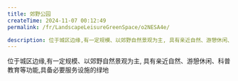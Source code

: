 ```yaml
---
title: 郊野公园
createTime: 2024-11-07 00:12:49
permalink: /fr/LandscapeLeisureGreenSpace/o2NESA4e/

description: 位于城区边缘,有一定规模、以郊野自然景观为主, 具有亲近自然、游憩休闲、科普教育等功能,具备必要服务设施的绿地
---
```


位于城区边缘,有一定规模、以郊野自然景观为主, 具有亲近自然、游憩休闲、科普教育等功能,具备必要服务设施的绿地